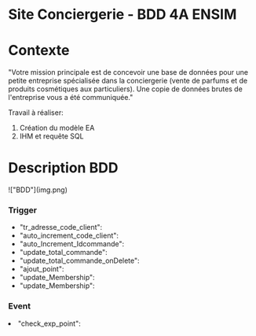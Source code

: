 # Site Conciergerie - BDD 4A ENSIM

<h1>Contexte</h1>

"Votre mission principale est de concevoir une base de données pour une petite entreprise spécialisée dans la conciergerie (vente de parfums et de produits cosmétiques aux particuliers).
Une copie de données brutes de l'entreprise vous a été communiquée."

Travail à réaliser:
<ol>
<li>Création du modèle EA</li>
<li>IHM et requête SQL</li>
</ol>

<h1>Description BDD</h1>
!["BDD"](img.png)
<h3>Trigger</h3>

<ul>
<li>"tr_adresse_code_client":


</li>
<li>"auto_increment_code_client":


</li>
<li>"auto_Increment_Idcommande":


</li>
<li>"update_total_commande":


</li>
<li>"update_total_commande_onDelete":


</li>
<li>"ajout_point":


</li>
<li>"update_Membership":


</li>
<li>"update_Membership":


</li>
</ul>


<h3>Event</h3>

<li>"check_exp_point":


</li>

